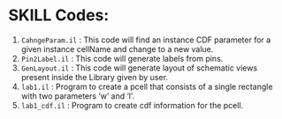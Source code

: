 # SKILL Codes:
1. `CahngeParam.il` : This code will find an instance CDF parameter for a given instance cellName and change to a new value.
2. `Pin2Label.il`   : This code will generate labels from pins.
3. `GenLayout.il`   : This code will generate layout of schematic views present inside the Library given by user.
4. `lab1.il`        : Program to create a pcell that consists of a single rectangle with two parameters ‘w’ and ‘l’.
5. `lab1_cdf.il`    : Program to create cdf information for the pcell.
